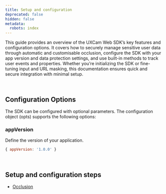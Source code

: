 ```yaml
---
title: Setup and configuration
deprecated: false
hidden: false
metadata:
  robots: index
---
```

This guide provides an overview of the UXCam Web SDK’s key features and configuration options. It covers how to securely manage sensitive user data through automatic and customisable occlusion, configure the SDK with your app version and data protection settings, and use built-in methods to track user events and properties. Whether you’re initializing the SDK or fine-tuning input and URL masking, this documentation ensures quick and secure integration with minimal setup.

<br />

## Configuration Options

The SDK can be configured with optional parameters. The configuration object (opts) supports the following options:

### appVersion

Define the version of your application.

```javascript
{ appVersion: '1.0.0' }
```

<br />

## Setup and configuration steps

* [Occlusion](https://developer.uxcam.com/v2.0-draft/update/docs/occlusion#/)